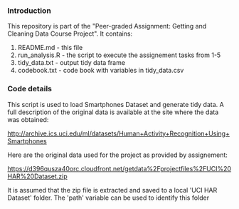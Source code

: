 ### Introduction

This repository is part of the "Peer-graded Assignment: Getting and Cleaning Data Course Project". It contains:

1.  README.md - this file
2.  run_analysis.R - the script to execute the assignement tasks from 1-5
3.  tidy_data.txt - output tidy data frame
4.  codebook.txt - code book with variables in tidy_data.csv

### Code details

This script is used to load Smartphones Dataset and generate tidy data.
A full description of the original data is available at the site where the data was obtained:

http://archive.ics.uci.edu/ml/datasets/Human+Activity+Recognition+Using+Smartphones

Here are the original data used for the project as provided by assignement:

https://d396qusza40orc.cloudfront.net/getdata%2Fprojectfiles%2FUCI%20HAR%20Dataset.zip

It is assumed that the zip file is extracted and saved to a local 'UCI HAR Dataset' folder.
The 'path' variable can be used to identify this folder
